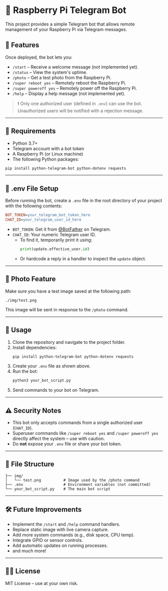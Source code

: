 # 📡 Raspberry Pi Telegram Bot

This project provides a simple Telegram bot that allows remote management of your Raspberry Pi via Telegram messages.

## 🚀 Features

Once deployed, the bot lets you:

- `/start` – Receive a welcome message (not implemented yet).
- `/status` – View the system's uptime.
- `/photo` – Get a test photo from the Raspberry Pi.
- `/super reboot yes` – Remotely reboot the Raspberry Pi.
- `/super poweroff yes` – Remotely power off the Raspberry Pi.
- `/help` – Display a help message (not implemented yet).

> ❗️ Only one authorized user (defined in `.env`) can use the bot. Unauthorized users will be notified with a rejection message.

---

## 🧰 Requirements

- Python 3.7+
- Telegram account with a bot token
- A Raspberry Pi (or Linux machine)
- The following Python packages:

```bash
pip install python-telegram-bot python-dotenv requests
```

---

## 🔐 .env File Setup

Before running the bot, create a `.env` file in the root directory of your project with the following contents:

```ini
BOT_TOKEN=your_telegram_bot_token_here
CHAT_ID=your_telegram_user_id_here
```

- `BOT_TOKEN`: Get it from [@BotFather](https://t.me/BotFather) on Telegram.
- `CHAT_ID`: Your numeric Telegram user ID.
  - To find it, temporarily print it using:
    ```python
    print(update.effective_user.id)
    ```
  - Or hardcode a reply in a handler to inspect the `update` object.

---

## 📸 Photo Feature

Make sure you have a test image saved at the following path:

```
./img/test.png
```

This image will be sent in response to the `/photo` command.

---

## 🔧 Usage

1. Clone the repository and navigate to the project folder.
2. Install dependencies:
   ```bash
   pip install python-telegram-bot python-dotenv requests
   ```
3. Create your `.env` file as shown above.
4. Run the bot:
   ```bash
   python3 your_bot_script.py
   ```
5. Send commands to your bot on Telegram.

---

## ⚠️ Security Notes

- This bot only accepts commands from a single authorized user (`CHAT_ID`).
- Superuser commands like `/super reboot yes` and `/super poweroff yes` directly affect the system – use with caution.
- Do **not** expose your `.env` file or share your bot token.

---

## 📁 File Structure

```
├── img/
│   └── test.png          # Image used by the /photo command
├── .env                  # Environment variables (not committed)
└── your_bot_script.py    # The main bot script
```

---

## 🛠️ Future Improvements

- Implement the `/start` and `/help` command handlers.
- Replace static image with live camera capture.
- Add more system commands (e.g., disk space, CPU temp).
- Integrate GPIO or sensor controls.
- Add automatic updates on running processes.
- and much more!

---

## 🧑‍💻 License

MIT License – use at your own risk.

